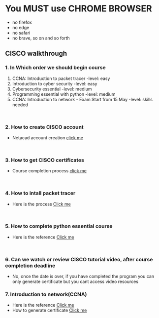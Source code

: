 # You MUST use CHROME BROWSER

- no firefox
- no edge
- no safari
- no brave, so on and so forth

## CISCO walkthrough

### 1. In Which order we should begin course

1. CCNA: Introduction to packet tracer -level: easy
1. Introduction to cyber security -level: easy
1. Cybersecurity essential -level: medium
1. Programming essential with python -level: medium
1. CCNA: Introduction to network - Exam Start from 15 May -level: skills needed

<br>

### 2. How to create CISCO account

- Netacad account creation [click me](https://m.youtube.com/watch?v=UWrk7DMCc7Q)

<br>

### 3. How to get CISCO certificates

- Course completion process [click me](https://m.youtube.com/watch?v=PWjzqcfjWbA)

<br>

### 4. How to intall packet tracer

- Here is the process [Click me](https://www.youtube.com/watch?v=JaIweueW-E8)

<br>

### 5. How to complete python essential course

- Here is the reference [Click me](https://infraexam.com/python-institute/pe1-python-essentials-1-basics/pe1-python-essentials-1-module-1-test/)

<br>

### 6. Can we watch or review CISCO tutorial video, after course completion deadline

- No, once the date is over, if you have completed the program you can only generate certificate but you cant access video resources

### 7. Introduction to network(CCNA)

- Here is the reference [Click me](https://itexamanswers.net/ccna-1-v7-modules-16-17-building-and-securing-a-small-network-exam-answers.html)
- How to generate certificate [Click me](https://www.youtube.com/watch?v=cZ7pZidlkxU)
